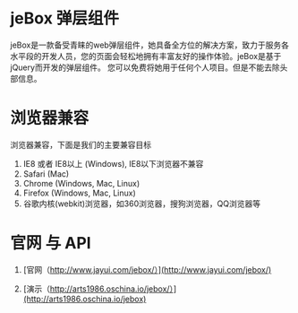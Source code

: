 # jeBox 弹层组件
jeBox是一款备受青睐的web弹层组件，她具备全方位的解决方案，致力于服务各水平段的开发人员，您的页面会轻松地拥有丰富友好的操作体验。jeBox是基于jQuery而开发的弹层组件。
您可以免费将她用于任何个人项目。但是不能去除头部信息。

# 浏览器兼容
浏览器兼容，下面是我们的主要兼容目标
1. IE8 或者 IE8以上 (Windows), IE8以下浏览器不兼容
2. Safari (Mac)
3. Chrome (Windows, Mac, Linux)
4. Firefox (Windows, Mac, Linux)
5. 谷歌内核(webkit)浏览器，如360浏览器，搜狗浏览器，QQ浏览器等

# 官网 与 API
1. [官网（http://www.jayui.com/jebox/）](http://www.jayui.com/jebox/)

2. [演示（http://arts1986.oschina.io/jebox/）](http://arts1986.oschina.io/jebox)

